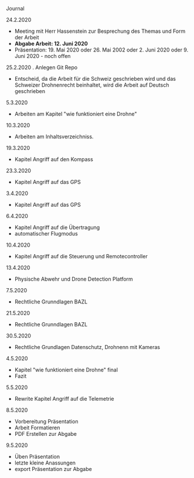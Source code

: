 Journal

24.2.2020
- Meeting mit Herr Hassenstein zur Besprechung des Themas und Form der Arbeit
- **Abgabe Arbeit: 12. Juni 2020**
- Präsentation: 19. Mai 2020  oder 26. Mai 2002  oder 2. Juni 2020 oder 9. Juni 2020 - noch offen

25.2.2020
. Anlegen Git Repo
- Entscheid, da die Arbeit für die Schweiz geschrieben wird und das Schweizer Drohnenrecht beinhaltet, wird die Arbeit auf Deutsch geschrieben

5.3.2020
- Arbeiten am Kapitel "wie funktioniert eine Drohne"

10.3.2020
- Arbeiten am Inhaltsverzeichniss.

19.3.2020
- Kapitel Angriff auf den Kompass

23.3.2020
- Kapitel Angriff auf das GPS

3.4.2020
- Kapitel Angriff auf das GPS

6.4.2020
- Kapitel Angriff auf die Übertragung
- automatischer Flugmodus

10.4.2020
- Kapitel Angriff auf die Steuerung und Remotecontroller

13.4.2020
- Physische Abwehr und Drone Detection Platform

7.5.2020
- Rechtliche Grunndlagen BAZL

21.5.2020
- Rechtliche Grunndlagen BAZL

30.5.2020
- Rechtliche Grundlagen Datenschutz, Drohnenn mit Kameras

4.5.2020
- Kapitel "wie funktioniert eine Drohne" final
- Fazit

5.5.2020
- Rewrite Kapitel Angriff auf die Telemetrie

8.5.2020
- Vorbereitung Präsentation
- Arbeit Formatieren
- PDF Erstellen zur Abgabe

9.5.2020
- Üben Präsentation
- letzte kleine Anassungen
- export Präsentation zur Abgabe
